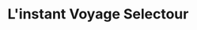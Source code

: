 ---
title: "L'instant Voyage Selectour"
url: /moissac/linstant-voyage-selectour/
shop: agence de voyage
---